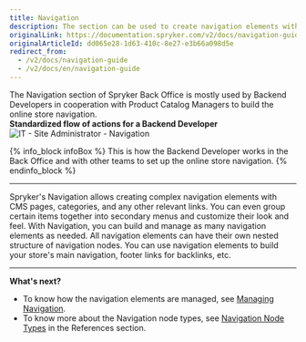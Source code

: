 ```yaml
---
title: Navigation
description: The section can be used to create navigation elements with CMS pages, categories, and other relevant links, and build a nested structure with nodes.
originalLink: https://documentation.spryker.com/v2/docs/navigation-guide
originalArticleId: dd065e28-1d63-410c-8e27-e3b66a098d5e
redirect_from:
  - /v2/docs/navigation-guide
  - /v2/docs/en/navigation-guide
---
```


The Navigation section of Spryker Back Office is mostly used by Backend Developers in cooperation with Product Catalog Managers to build the online store navigation.
</br>**Standardized flow of actions for a Backend Developer**
![IT - Site Administrator - Navigation](https://spryker.s3.eu-central-1.amazonaws.com/docs/User+Guides/Back+Office+User+Guides/Navigation/navigation-section.png) 

{% info_block infoBox %}
This is how the Backend Developer works in the Back Office and with other teams to set up the online store navigation.
{% endinfo_block %}
***
Spryker's Navigation allows creating complex navigation elements with CMS pages, categories, and any other relevant links. You can even group certain items together into secondary menus and customize their look and feel. With Navigation, you can build and manage as many navigation elements as needed. All navigation elements can have their own nested structure of navigation nodes. 
You can use navigation elements to build your store's main navigation, footer links for backlinks, etc. 
***
**What's next?**

* To know how the navigation elements are managed, see [Managing Navigation](/docs/scos/user/user-guides/201903.0/back-office-user-guide/navigation/managing-navigation.html).
* To know more about the Navigation node types, see [Navigation Node Types](/docs/scos/user/user-guides/201903.0/back-office-user-guide/navigation/references/navigation-node-types.html) in the References section.


